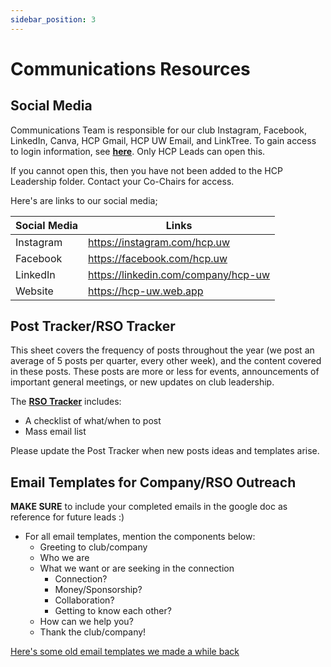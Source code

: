 ```yaml
---
sidebar_position: 3
---
```


# Communications Resources

## Social Media

Communications Team is responsible for our club Instagram, Facebook, LinkedIn, Canva,
HCP Gmail, HCP UW Email, and LinkTree. To gain access to login information, see **[here](https://docs.google.com/document/d/1oc6wzgpeSDHapmO-W30hSg2c2Z3ES9yyr5oIIxh20U8/edit#)**. Only HCP Leads can open this.

If you cannot open this, then you have not been added to the HCP Leadership folder.
Contact your Co-Chairs for access.

Here's are links to our social media;

| Social Media | Links                               |
|--------------|-------------------------------------|
| Instagram    | https://instagram.com/hcp.uw        |
| Facebook     | https://facebook.com/hcp.uw         |
| LinkedIn     | https://linkedin.com/company/hcp-uw |
| Website      | https://hcp-uw.web.app              |

## Post Tracker/RSO Tracker

This sheet covers the frequency of posts throughout the year (we post an average of 5 posts per quarter, every other week), and the content covered in these posts. These posts are more or less for events, announcements of important general meetings, or new updates on club leadership.

The **[RSO Tracker](https://docs.google.com/spreadsheets/d/1uAz-xaj3CED6NNkNwxgihwAROHDbkxf-dQjVvxB2qec/edit#gid=930254994)** includes:
- A checklist of what/when to post
- Mass email list

Please update the Post Tracker when new posts ideas and templates arise.

## Email Templates for Company/RSO Outreach

**MAKE SURE** to include your completed emails in the google doc as reference for future leads :)

- For all email templates, mention the components below:
  - Greeting to club/company
  - Who we are
  - What we want or are seeking in the connection
    - Connection?
    - Money/Sponsorship?
    - Collaboration?
    - Getting to know each other?
  - How can we help you?
  - Thank the club/company!

[Here's some old email templates we made a while back](https://docs.google.com/document/d/1qJmnluHazoAJyez6dvowwPohOH1DdGRVsbABi6fw1xs/edit)
